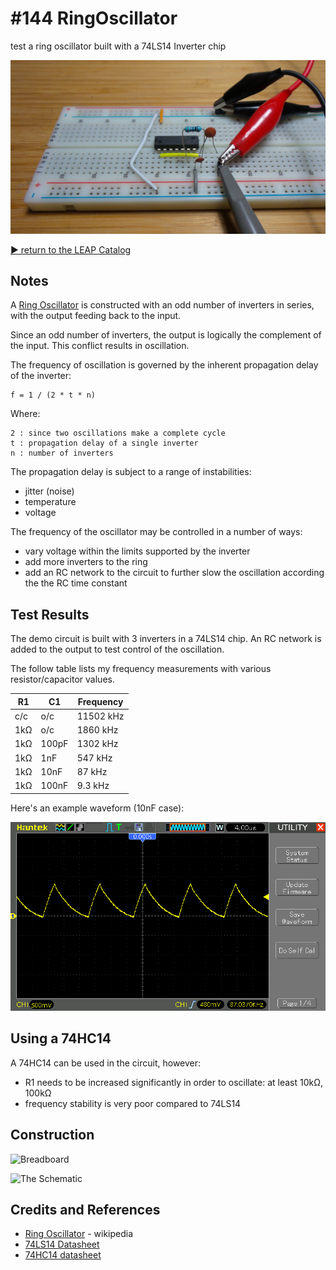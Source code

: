 # #144 RingOscillator

test a ring oscillator built with a 74LS14 Inverter chip

![The Build](./assets/RingOscillator_build.jpg?raw=true)

[:arrow_forward: return to the LEAP Catalog](https://leap.tardate.com)

## Notes

A [Ring Oscillator](https://en.wikipedia.org/wiki/Ring_oscillator) is constructed
with an odd number of inverters in series, with the output feeding back to the input.

Since an odd number of inverters, the output is logically the complement of the input.
This conflict results in oscillation.

The frequency of oscillation is governed by the inherent propagation delay of the inverter:

    f = 1 / (2 * t * n)

Where:

    2 : since two oscillations make a complete cycle
    t : propagation delay of a single inverter
    n : number of inverters

The propagation delay is subject to a range of instabilities:

* jitter (noise)
* temperature
* voltage

The frequency of the oscillator may be controlled in a number of ways:

* vary voltage within the limits supported by the inverter
* add more inverters to the ring
* add an RC network to the circuit to further slow the oscillation according the the RC time constant

## Test Results

The demo circuit is built with 3 inverters in a 74LS14 chip.
An RC network is added to the output to test control of the oscillation.

The follow table lists my frequency measurements with various resistor/capacitor values.

| R1  | C1    | Frequency |
|-----|-------|-----------|
| c/c | o/c   | 11502 kHz |
| 1kΩ | o/c   | 1860 kHz  |
| 1kΩ | 100pF | 1302 kHz  |
| 1kΩ | 1nF   | 547 kHz   |
| 1kΩ | 10nF  | 87 kHz    |
| 1kΩ | 100nF | 9.3 kHz   |

Here's an example waveform (10nF case):

![scope_10nF](./assets/scope_10nF.gif?raw=true)

## Using a 74HC14

A 74HC14 can be used in the circuit, however:

* R1 needs to be increased significantly in order to oscillate: at least 10kΩ, 100kΩ
* frequency stability is very poor compared to 74LS14

## Construction

![Breadboard](./assets/RingOscillator_bb.jpg?raw=true)

![The Schematic](./assets/RingOscillator_schematic.jpg?raw=true)

## Credits and References

* [Ring Oscillator](https://en.wikipedia.org/wiki/Ring_oscillator) - wikipedia
* [74LS14 Datasheet](http://www.futurlec.com/74LS/74LS14.shtml)
* [74HC14 datasheet](https://www.futurlec.com/74HC/74HC14.shtml)
